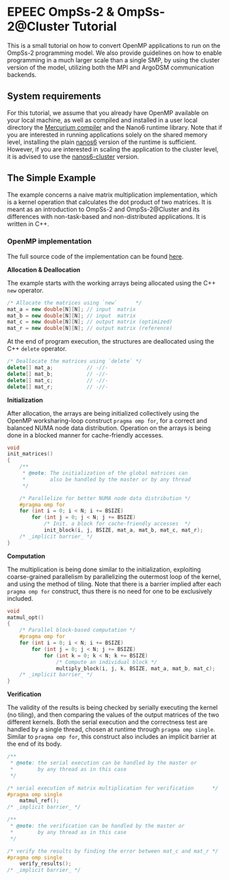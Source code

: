 # EPEEC OmpSs-2 & OmpSs-2@Cluster Tutorial

This is a small tutorial on how to convert OpenMP applications to run on the OmpSs-2 programming model. We also provide guidelines on how to enable programming in a much larger scale than a single SMP, by using the cluster version of the model, utilizing both the MPI and ArgoDSM communication backends.

## System requirements

For this tutorial, we assume that you already have OpenMP available on your local machine, as well as compiled and installed in a user local directory the [Mercurium compiler](https://github.com/bsc-pm/mcxx) and the Nano6 runtime library. Note that if you are interested in running applications solely on the shared memory level, installing the plain [nanos6](https://github.com/bsc-pm/nanos6) version of the runtime is sufficient. However, if you are interested in scaling the application to the cluster level, it is advised to use the [nanos6-cluster](https://github.com/bsc-pm/nanos6-cluster) version.

## The Simple Example

The example concerns a naive matrix multiplication implementation, which is a kernel operation that calculates the dot product of two matrices. It is meant as an introduction to OmpSs-2 and OmpSs-2@Cluster and its differences with non-task-based and non-distributed applications. It is written in C++.

### **OpenMP implementation**

The full source code of the implementation can be found [here](https://github.com/IoanAnev/ompss-tutorial/blob/master/code/matmul-omp.cpp).

**Allocation & Deallocation**

The example starts with the working arrays being allocated using the C++ `new` operator.

```cpp
/* Allocate the matrices using `new`      */
mat_a = new double[N][N]; // input  matrix
mat_b = new double[N][N]; // input  matrix
mat_c = new double[N][N]; // output matrix (optimized)
mat_r = new double[N][N]; // output matrix (reference)
```

At the end of program execution, the structures are deallocated using the C++ `delete` operator.
```cpp
/* Deallocate the matrices using `delete` */
delete[] mat_a;           // -//-
delete[] mat_b;           // -//-
delete[] mat_c;           // -//-
delete[] mat_r;           // -//-
```

**Initialization**

After allocation, the arrays are being initialized collectively using the OpenMP worksharing-loop construct `pragma omp for`, for a correct and balanced NUMA node data distribution. Operation on the arrays is being done in a blocked manner for cache-friendly accesses.

```cpp
void
init_matrices()
{
	/**
	 * @note: The initialization of the global matrices can
	 *        also be handled by the master or by any thread
	 */

	/* Parallelize for better NUMA node data distribution */
	#pragma omp for
	for (int i = 0; i < N; i += BSIZE)
		for (int j = 0; j < N; j += BSIZE)
			/* Init. a block for cache-friendly accesses  */
			init_block(i, j, BSIZE, mat_a, mat_b, mat_c, mat_r);
	/* _implicit barrier_ */
}
```

**Computation**

The multiplication is being done similar to the initialization, exploiting coarse-grained parallelism by parallelizing the outermost loop of the kernel, and using the method of tiling. Note that there is a barrier implied after each `pragma omp for` construct, thus there is no need for one to be exclusively included.

```cpp
void
matmul_opt()
{
	/* Parallel block-based computation */
	#pragma omp for
	for (int i = 0; i < N; i += BSIZE)
		for (int j = 0; j < N; j += BSIZE)
			for (int k = 0; k < N; k += BSIZE)
				/* Compute an individual block */
				multiply_block(i, j, k, BSIZE, mat_a, mat_b, mat_c);
	/* _implicit barrier_ */
}
```

**Verification**

The validity of the results is being checked by serially executing the kernel (no tiling), and then comparing the values of the output matrices of the two different kernels. Both the serial execution and the correctness test are handled by a single thread, chosen at runtime through `pragma omp single`. Similar to `pragma omp for`, this construct also includes an implicit barrier at the end of its body.

```cpp
/**
 * @note: the serial execution can be handled by the master or
 *        by any thread as in this case
 */

/* serial execution of matrix multiplication for verification      */
#pragma omp single
	matmul_ref();
/* _implicit barrier_ */

/**
 * @note: the verification can be handled by the master or
 *        by any thread as in this case
 */

/* verify the results by finding the error between mat_c and mat_r */
#pragma omp single
	verify_results();
/* _implicit barrier_ */
```
